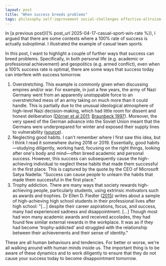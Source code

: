 ```yaml
---
layout: post
title: "When success breeds problems"
tags: philosophy self-improvement social-challenges effective-altruism history
---
```


In [a previous post]({% post_url 2025-04-17-casual-sport-win-rate %}), I argued that there are some contexts where a 100% rate of success is actually suboptimal. I illustrated the example of casual team sports.

In this post, I want to highlight a couple of further ways that success can breed problems. Specifically, in both personal life (e.g. academic or professional achievement) and geopolitics (e.g. armed conflict), even when a 100% success rate is optimal, there are some ways that success today can interfere with success tomorrow.

1. Overstretching. This example is commonly given when discussing empires and/or war. For example, in just a few years, the army of Nazi Germany went from an apparently unstoppable force to an overstretched mess of an army taking on much more than it could handle. This is partially due to the unusual ideological atmosphere of high-level Nazi decision-making, which had little room for dissent and honest deliberation ([Dörner et al 2011](https://journals.sagepub.com/doi/10.1037/a0022375); [Braunbeck 1997](https://citeseerx.ist.psu.edu/document?repid=rep1&type=pdf&doi=0947993bdb054a6e8765cc03b810f246c51c826e)). Moreover, the very speed of the German advance into the Soviet Union meant that the Germans were underprepared for winter and exposed their supply lines to vulnerability ([source](https://encyclopedia.ushmm.org/content/en/article/the-soviet-union-and-the-eastern-front)).
2. Neglecting good habits. I can't remember where I first saw this idea, but I think I read it somewhere during 2018 or 2019. Essentially, good habits—studying diligently, working hard, focusing on the right things, looking after one's body and mind—often breed academic and personal success. However, this success can subsequently cause the high-achieving individual to neglect these habits that made them successful in the first place. This is captured by the quote by the CEO of Microsoft Satya Nadella: "Success can cause people to unlearn the habits that made them successful in the first place."
3. Trophy addiction. There are many ways that society rewards high-achieving people, particularly students, using extrinsic motivators such as awards and trophies. Dr Ellen D. Fiedler ([2015](https://www.goodreads.com/en/book/show/27912786-bright-adults)) writes about a sample of high-achieving high school students in their professional lives after high school: "[...] despite their career aspirations, focus, and success, many had experienced sadness and disappointment. [...] Though most had won many academic awards and received accolades, they had found few similar external rewards in the workplace. It was as if they had become 'trophy-addicted' and struggled with the relationship between their achievements and their sense of identity."

These are all human behaviours and tendencies. For better or worse, we're all walking around with human minds inside us. The important thing is to be aware of these dynamics and to work diligently to ensure that they do not cause your success today to become disappointment tomorrow.
